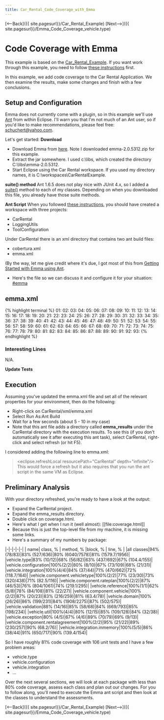 ```yaml
---
title: Car_Rental_Code_Coverage_with_Emma
---
```

[<--Back]({{ site.pagesurl}}/Car_Rental_Example) [Next-->]({{ site.pagesurl}}/Emma_Code_Coverage_vehicle.type)

# Code Coverage with Emma

This example is based on the [Car_Rental_Example]({{site.pagesurl}}/Car_Rental_Example). If you want work through this example, you need to follow [these instructions]({{site.pagesurl}}/Car_Rental_Installation_and_Setup) first.

In this example, we add code coverage to the Car Rental Application. We then examine the results, make some changes and finish with a few conclusions. 

## Setup and Configuration
Emma does not currently come with a plugin, so in this example we'll use [Ant](http://ant.apache.org/) from within Eclipse. I'll warn you that I'm not much of an Ant user, so if you'd like to make recommendations, please feel free: schuchert@yahoo.com.

Let's get started:
**Download**
* Download Emma from [here](http://emma.sourceforge.net/downloads.html). Note I downloaded emma-2.0.5312.zip for this example.
* Extract the jar somewhere. I used c:\libs\, which created the directory C:\libs\emma-2.0.5312.
* Start Eclipse using the Car Rental workspace. If you used my directory names, it is C:\workspaces\CarRentalExample.

**suite() method**
Ant 1.6.5 does not play nice with JUnit 4.x, so I added a [suite()]({{site.pagesurl}}/JUnit_4.xSuite) method to each of my classes. Depending on when you downloaded this file, you already have those suite methods.
 
**Ant Script**
When you followed [these instructions]({{site.pagesurl}}/Car_Rental_Installation_and_Setup), you should have created a workspace with three projects:
* CarRental
* LoggingUtils
* ToolConfiguration

Under CarRental there is an xml directory that contains two ant build files:
* cobertura.xml
* emma.xml

(By the way, let me give credit where it's due, I got most of this from [Getting Started with Emma using Ant](http://emma.sourceforge.net/userguide/ar01s03.html).

* Here's the file so we can discuss it and configure it for your situation:
[#emma]({{site.pagesurl}}/#emma)
## emma.xml
{% highlight terminal %}
01: <?xml version="1.0" encoding="UTF-8"?>
02: <project name="emma_run" default="run">
03: 
04: 	<property name="emma.dir" value="C:/libs/emma-2.0.5312/lib" />
05: 
06: 	<path id="emma.lib">
07: 		<pathelement location="${emma.dir}/emma.jar" />
08: 		<pathelement location="${emma.dir}/emma_ant.jar" />
09: 	</path>
10: 
11: 	<taskdef resource="emma_ant.properties" classpathref="emma.lib" />
12: 
13: 	<target name="init">
14: 		<property name="base.dir" value="C:/workspaces/CarRentalExample/CarRental" />
15: 		<property name="bin.dir" value="${base.dir}/bin" />
16: 		<property name="emmaresults.dir" value="${base.dir}/emma_results" />
17: 		<delete dir="${emmaresults.dir}/_files" quiet="true" />
18: 		<mkdir dir="${emmaresults.dir}/_files" />
19: 		<property name="testreport.dir" value="${emmaresults.dir}/reports" />
20: 		<delete dir="{testreport.dir}" quiet="true"/>
21: 		<mkdir dir="${testreport.dir}" />
22: 		<property name="spring.jar" value="C:/libs/spring-framework-2.0-rc2/dist/spring.jar" />
23: 		<property name="spring.lib" value="C:/libs/spring-framework-2.0-rc2/lib" />
24: 		<property name="aspectj.lib" value="C:/libs/aspectj/lib" />
25: 
26: 		<property name="loggingutil.dir" value="C:/workspaces/CarRentalExample/LoggingUtils" />
27: 		<property name="src.dir" value="${base.dir}/src" />
28: 		<property name="test.dir" value="${base.dir}/test" />
29: 
30: 		<path id="run.classpath">
31: 			<pathelement location="${bin.instr.dir}" />
32: 			<pathelement location="${bin.dir}" />
33: 			<pathelement location="${loggingutil.dir}/bin" />
34: 			<pathelement location="${aspectj.lib}/aspectjlib.jar" />
35: 			<pathelement location="${aspectj.lib}/aspectjrt.jar" />
36: 			<pathelement location="${aspectj.lib}/aspectjweaver.jar" />
37: 			<pathelement location="${spring.jar}" />
38: 			<pathelement location="${spring.lib}/jakarta-commons/commons-logging.jar" />
39: 			<pathelement location="${spring.lib}/log4j/log4j-1.2.13.jar" />
40: 		</path>
41: 	</target>
42: 
43: 	<target name="emma" depends="init" description="turns on EMMA instrumentation/reporting">
44: 		<property name="emma.enabled" value="true" />
45: 		<property name="out.instr.dir" value="${emmaresults.dir}/bin_instr" />
46: 	</target>
47: 
48: 	<target name="run" depends="init, emma" description="runs the examples">
49: 		<emma enabled="${emma.enabled}">
50: 			<instr instrpathref="run.classpath" destdir="${out.instr.dir}" metadatafile="${emmaresults.dir}/metadata.emma" merge="false">
51: 				<filter value="+vehicle.*" />
52: 			</instr>
53: 		</emma>
54: 
55: 		<junit dir="${testreport.dir}" maxmemory="512m" failureproperty="test.failure" printSummary="withOutAndErr" fork="true" showoutput="yes" forkmode="once" haltonerror="true">
56: 			<jvmarg value="-Demma.coverage.out.file=${emmaresults.dir}/coverage.emma" />
57: 			<jvmarg value="-Demma.coverage.out.merge=false" />
58: 			<formatter type="plain" />
59: 			<classpath>
60: 				<pathelement location="${out.instr.dir}" />
61: 				<path refid="run.classpath" />
62: 				<path refid="emma.lib" />
63: 			</classpath>
64: 			<classpath location="${loggingutil.dir}/bin" />
65: 			<classpath location="${aspectj.lib}/aspectjlib.jar" />
66: 			<classpath location="${aspectj.lib}/aspectjrt.jar" />
67: 			<classpath location="${aspectj.lib}/aspectjweaver.jar" />
68: 			<classpath location="${spring.jar}" />
69: 			<classpath location="${spring.lib}/jakarta-commons/commons-logging.jar" />
70: 			<classpath location="${spring.lib}/log4j/log4j-1.2.13.jar" />
71: 			<classpath location="${base.dir}/bin/" />
72: 			<batchtest todir="${testreport.dir}">
73: 				<fileset dir="${base.dir}/bin/">
74: 					<include name="**/*Test.class" />
75: 				</fileset>
76: 			</batchtest>
77: 		</junit>
78: 
79: 		<emma enabled="${emma.enabled}">
80: 			<report sourcepath="${src.dir};${test.dir}">
81: 				<fileset dir="${emmaresults.dir}">
82: 					<include name="*.emma" />
83: 				</fileset>
84: 
85: 				<txt outfile="${emmaresults.dir}/coverage.txt" />
86: 				<html outfile="${emmaresults.dir}/coverage.html" />
87: 			</report>
88: 		</emma>
89: 
90: 		<delete dir="${out.instr.dir}" />
91: 	</target>
92: 
93: </project>
{% endhighlight %}
### Interesting Lines
N/A.

**Update Tests**

## Execution
Assuming you've updated the emma.xml file and set all of the relevant properties for your environment, then do the following:
* Right-click on CarRental/xml/emma.xml
* Select Run As:Ant Build
* Wait for a few seconds (about 5 - 10 in my case)
* Note that this ant file adds a directory called **emma_results** under the CarRental directory with the execution results. To see this (if you don't automatically see it after executing this ant task), select CarRental, right-click and select refresh (or hit F5).

I considered adding the following line to emma.xml:
>  <eclipse.refreshLocal resourcePath="CarRental" depth="infinite"/>
This would force a refresh but it also requires that you run the ant script in the same VM as Eclipse.

## Preliminary Analysis
With your directory refreshed, you're ready to have a look at the output:
* Expand the CarRental project.
* Expand the emma_results directory.
* Double click on coverage.html.
* Here's what I get when I run it (well almost): [[file:coverage.html]]
* Because this is just the top-level file from my machine, it is missing some links.
* Here's a summary of my numbers by package:

|-|-|-|-|-|
| name| class, % | method, % |block, % | line, % |
|all classes|94% (78/83)|83% (527/636)|80% (6040/7578)|81% (1579.7/1956)|
|vehicle.type|83% (10/12)|68% (56/82)|63% (437/692)|67% (104.4/155)|
|vehicle.configuration|100%(2/2)|80% (8/10)|67% (73/109)|68% (21/31)|
|vehicle.integration|100%(4/4)|84% (37/44)|71% (470/662)|72% (118.7/164)|
|vehicle.component.vehicletype|100%(2/2)|77% (23/30)|73% (320/438)|71% (82.5/116)|
|vehicle.component.rateplan|100%(2/2)|87% (46/53)|76% (804/1061)|74% (219.1/295)|
|vehicle.reference|100%(1/1)|62% (5/8)|78% (84/108)|81% (22/27)|
|vehicle.component.vehicle|100%(2/2)|87% (20/23)|83% (216/259)|81% (63.4/78)|
|vehicle.domain|100%(26/26)|86% (199/231)|84% (1908/2275)|87% (502/575)|
|vehicle.validation|88% (14/16)|85% (58/68)|84% (669/793)|85% (198/234)|
|vehicle.util|100%(4/4)|80% (12/15)|85% (109/128)|84% (32/38)|
|vehicle.exception|80% (4/5)|67% (4/6)|89% (70/79)|69% (9/13)|
|vehicle.component.rentalagreement|100%(2/2)|95% (21/22)|89% (230/257)|90% (68.2/76)|
|vehicle.integration.inmemory|100%(5/5)|86% (38/44)|91% (650/717)|90% (139.4/154)|

So I have roughly 81% code coverage with 106 unit tests and I have a few problem areas:
* vehicle.type
* vehicle.configuration
* vehicle.integration
* ...

Over the next several sections, we will look at each package with less than 80% code coverage, assess each class and plan out our changes. For you to follow along, you'll need to execute the Emma ant script and then look at the classes to understand the assessments.

[<--Back]({{ site.pagesurl}}/Car_Rental_Example) [Next-->]({{ site.pagesurl}}/Emma_Code_Coverage_vehicle.type)
